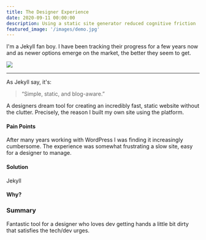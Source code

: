 ```yaml
---
title: The Designer Experience
date: 2020-09-11 00:00:00
description: Using a static site generator reduced cognitive friction
featured_image: '/images/demo.jpg'
---
```


I'm a Jekyll fan boy.  I have been tracking their progress for a few years now and as newer options emerge on the market, the better they seem to get.

![](https://jekyllrb.com/img/jekyll-og.png)

---

As Jekyll say, it's: 

> “Simple, static, and blog-aware.”

A designers dream tool for creating an incredibly fast, static website without the clutter.  Precisely, the reason I built my own site using the platform.

#### Pain Points
After many years working with WordPress I was finding it increasingly cumbersome.  The experience was somewhat frustrating a
slow site, easy for a designer to manage.

#### Solution
Jekyll

#### Why?



### Summary
Fantastic tool for a designer who loves dev getting hands a little bit dirty that satisfies the tech/dev urges.
